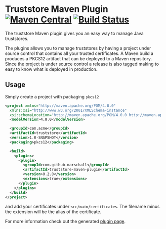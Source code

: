 Truststore Maven Plugin [![Maven Central](https://maven-badges.herokuapp.com/maven-central/com.github.marschall/truststore-maven-plugin/badge.svg)](https://maven-badges.herokuapp.com/maven-central/com.github.marschall/truststore-maven-plugin) [![Build Status](https://travis-ci.org/marschall/truststore-maven-plugin.svg?branch=master)](https://travis-ci.org/marschall/truststore-maven-plugin)
=======================

The truststore Maven plugin gives you an easy way to manage Java truststores.

The plugins allows you to manage truststores by having a project under source control that contains all your trusted certificates. A Maven build a produces a PKCS12 artifact that can be deployed to a Maven repository. Since the project is under source control a release is also tagged making to easy to know what is deployed in production.

Usage
-----

Simply create a project with packaging `pkcs12`


```xml
<project xmlns="http://maven.apache.org/POM/4.0.0"
  xmlns:xsi="http://www.w3.org/2001/XMLSchema-instance"
  xsi:schemaLocation="http://maven.apache.org/POM/4.0.0 http://maven.apache.org/xsd/maven-4.0.0.xsd">
  <modelVersion>4.0.0</modelVersion>

  <groupId>com.acme</groupId>
  <artifactId>truststore</artifactId>
  <version>1.0-SNAPSHOT</version>
  <packaging>pkcs12</packaging>

  <build>
    <plugins>
      <plugin>
        <groupId>com.github.marschall</groupId>
        <artifactId>truststore-maven-plugin</artifactId>
        <version>0.2.0</version>
        <extensions>true</extensions>
      </plugin>
    </plugins>
  </build>
</project>

```

and add your certificates under `src/main/certificates`. The filename minus the extension will be the alias of the certificate.


For more information check out the generated [plugin page](https://marschall.github.io/truststore-maven-plugin/).

